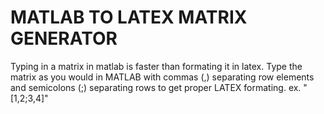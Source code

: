 # MATLAB TO LATEX MATRIX GENERATOR
Typing in a matrix in matlab is faster than formating it in latex.
Type the matrix as you would in MATLAB with commas (,) separating row elements and semicolons (;) separating rows to get proper LATEX formating.
ex. "[1,2;3,4]"
